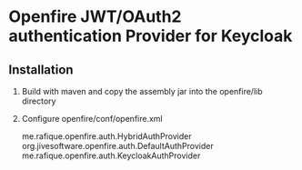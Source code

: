 Openfire JWT/OAuth2 authentication Provider for Keycloak 
========================================================



Installation
------
1. Build with maven and copy the assembly jar into the openfire/lib directory

		
3. Configure openfire/conf/openfire.xml

	<provider>
  		<auth>
  			<className>me.rafique.openfire.auth.HybridAuthProvider</className>
  		</auth>
  	</provider>
	<hybridAuthProvider>
  		<primaryProvider>
  			<className>org.jivesoftware.openfire.auth.DefaultAuthProvider</className>
  		</primaryProvider>
  		<secondaryProvider>
  			<className>me.rafique.openfire.auth.KeycloakAuthProvider</className>
  		</secondaryProvider>
  	</hybridAuthProvider>

